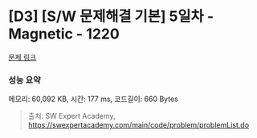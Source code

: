 # [D3] [S/W 문제해결 기본] 5일차 - Magnetic - 1220 

[문제 링크](https://swexpertacademy.com/main/code/problem/problemDetail.do?contestProbId=AV14hwZqABsCFAYD) 

### 성능 요약

메모리: 60,092 KB, 시간: 177 ms, 코드길이: 660 Bytes



> 출처: SW Expert Academy, https://swexpertacademy.com/main/code/problem/problemList.do